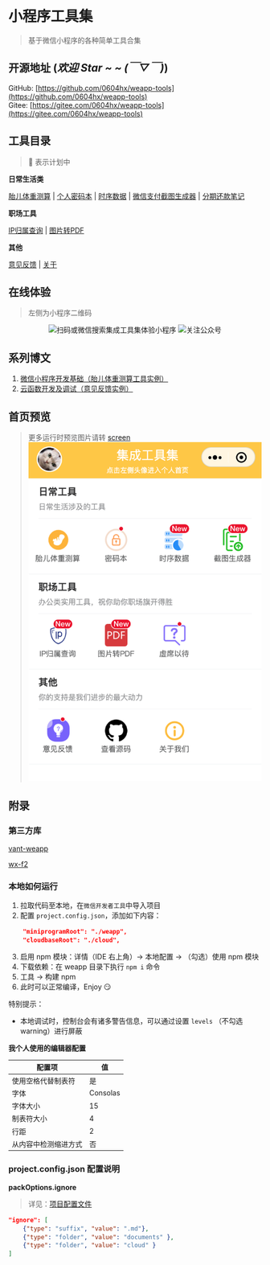 # 小程序工具集
> 基于微信小程序的各种简单工具合集

## 开源地址   (*欢迎 Star ~ ~  (￣▽￣)*)
GitHub: [https://github.com/0604hx/weapp-tools](https://github.com/0604hx/weapp-tools)  
Gitee:  [https://gitee.com/0604hx/weapp-tools](https://gitee.com/0604hx/weapp-tools)

## 工具目录
> 📅 表示计划中

**日常生活类**

  [胎儿体重测算](weapp/pages/daily/fetusWeight)
| [个人密码本](weapp/pages/daily/password)
| [时序数据](weapp/pages/daily/sequence)
| [微信支付截图生成器](weapp/pages/daily/screenMaker)
| [分期还款笔记](weapp/pages/daily/monthly)

**职场工具**

[IP归属查询](weapp/pages/business/ip)
| [图片转PDF](weapp/pages/business/img2pdf)

**其他**

  [意见反馈](weapp/pages/other/issue)
| [关于](weapp/pages/other/about)


## 在线体验
> 左侧为小程序二维码

<center class="half">
    <img alt="扫码或微信搜索集成工具集体验小程序" src="https://nerve-images.oss-cn-shenzhen.aliyuncs.com/public/qrcode-weapp-tools.jpg" width="48%" />
    <img alt="关注公众号" src="https://nerve-images.oss-cn-shenzhen.aliyuncs.com/public/qrcode-wandoushuju.jpg" width="48%" />
</center>

## 系列博文

1. [微信小程序开发基础（胎儿体重测算工具实例）](https://blog.csdn.net/ssrc0604hx/article/details/110877828)
2. [云函数开发及调试（意见反馈实例）](https://blog.csdn.net/ssrc0604hx/article/details/111587855)


## 首页预览
> 更多运行时预览图片请转 [screen](documents/screen)
![首页](documents/screen/index.png)

## 附录

### 第三方库

[vant-weapp](https://github.com/youzan/vant-weapp)

[wx-f2](https://github.com/antvis/wx-f2)

### 本地如何运行

1. 拉取代码至本地，在`微信开发者工具`中导入项目
2. 配置 `project.config.json`，添加如下内容：
```json
    "miniprogramRoot": "./weapp",
    "cloudbaseRoot": "./cloud",
```
3. 启用 npm 模块：详情（IDE 右上角）-> 本地配置 -> （勾选）使用 npm 模块
4. 下载依赖：在 weapp 目录下执行 `npm i` 命令
5. 工具 -> 构建 npm
6. 此时可以正常编译，Enjoy 😏

特别提示：

* 本地调试时，控制台会有诸多警告信息，可以通过设置 `levels` （不勾选 warning）进行屏蔽

**我个人使用的编辑器配置**

配置项|值
------|------
使用空格代替制表符|是
字体|Consolas
字体大小|15
制表符大小|4
行距|2
从内容中检测缩进方式|否

### project.config.json 配置说明

**packOptions.ignore**
> 详见：[项目配置文件](https://developers.weixin.qq.com/miniprogram/dev/devtools/projectconfig.html)

```json
"ignore": [
    {"type": "suffix", "value": ".md"},
    {"type": "folder", "value": "documents" },
    {"type": "folder", "value": "cloud" }
]
```